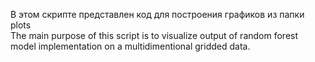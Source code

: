 В этом скрипте представлен код для построения графиков из папки plots   
The main purpose of this script is to visualize output of random forest model implementation on a multidimentional gridded data.
